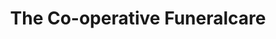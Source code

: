 ---
title: "The Co-operative Funeralcare"
url: /kirkcaldy/the-co-operative-funeralcare/
shop: Bestattungen
---